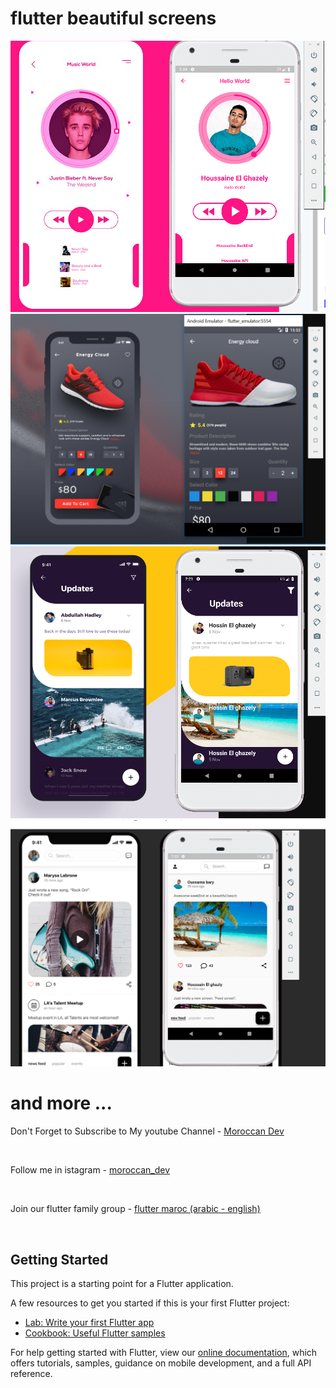 # flutter beautiful screens

<img src="/assets/screenshots/Screenshot_1.png"></br>
<img src="/assets/screenshots/Screenshot_2.png"></br>
<img src="/assets/screenshots/Screenshot_3.png"></br>
<img src="/assets/screenshots/Screenshot_4.png"></br>
<h1> and more ... </h1>

<p>Don't Forget to Subscribe to My youtube Channel - <a href="https://www.youtube.com/channel/UCuArmx2gHQooKQ3oMLTbv2Q" rel="nofollow">Moroccan Dev</a></p></br>
<p>Follow me in istagram - <a href="https://www.instagram.com/moroccan_dev/" rel="nofollow">moroccan_dev</a></p></br>
<p>Join our flutter family group - <a href="http://bit.ly/2MkIVBE" rel="nofollow">flutter maroc (arabic - english)</a></p></br>


## Getting Started

This project is a starting point for a Flutter application.

A few resources to get you started if this is your first Flutter project:

- [Lab: Write your first Flutter app](https://flutter.dev/docs/get-started/codelab)
- [Cookbook: Useful Flutter samples](https://flutter.dev/docs/cookbook)

For help getting started with Flutter, view our
[online documentation](https://flutter.dev/docs), which offers tutorials,
samples, guidance on mobile development, and a full API reference.
